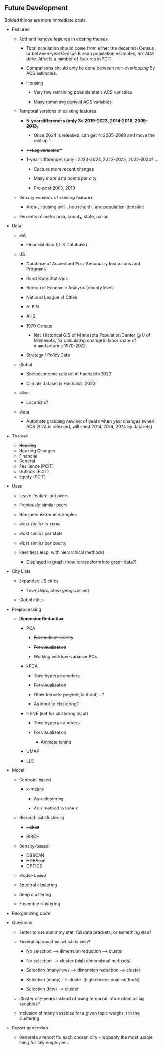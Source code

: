 ## Future Development

Bolded things are more immediate goals.

- Features
  
  - Add and remove features in existing themes
    
    - Total population should come from either the decennial Census or between-year Census Bureau population estimates, *not ACS data*. Affects a number of features in PCIT.
    
    - Comparisons should only be done between *non-overlapping* 5y ACS estimates.
    
    - Housing
      
      - Very few remaining possible static ACS variables
      
      - Many remaining derived ACS variables
  
  - Temporal versions of existing features
    
    - **~~5-year differences (only 3): 2019-2023, 2014-2018, 2009-2013,~~**
      
      - Once 2024 is released, can get 4: 2005-2009 and move the rest up 1
    
    - ~~**Lag variables~~**
    
    - 1-year differences (only : 2023-2024, 2022-2023, 2022-2024? ...
      
      - Capture more recent changes
      
      - Many more data points per city
      
      - Pre-post 2008, 2019
  
  - Density versions of existing features
    
    - Area-, housing unit-, household-, and population-densities
  
  - Percents of metro area, county, state, nation

- Data
  
  - MA
    
    - Financial data (DLS Databank)
  
  - US
    
    - Database of Accredited Post-Secondary Institutions and Programs
    
    - Rand State Statistics
    
    - Bureau of Economic Analysis (county level)
    
    - National League of Cities
    
    - ALFIN
    
    - AHS
    
    - 1970 Census
      
      - Nat. Historical GIS of Minnesota Population Center @ U of Minnesota, for calculating change in labor share of manufacturing 1970-2022.
    - Strategy / Policy Data
  
  - Global
    
    - Socioeconomic dataset in Hachaichi 2023
    
    - Climate dataset in Hachaichi 2023
  
  - Misc.
    
    - Locations?
  
  - Meta
    
    - Automate grabbing new set of years when year changes (when ACS 2024 is released, will need 2014, 2019, 2024 5y datasets)

- Themes
  
  - ~~Housing~~
  - Housing Changes
  - Financial
  - General
  - Resilience (PCIT)
  - Outlook (PCIT)
  - Equity (PCIT)

- Uses
  
  - Leave-feature-out peers
  
  - Previously-similar peers
  
  - Non-peer extreme examples
  
  - Most similar in state
  
  - Most similar per state
  
  - Most similar per county
  
  - Peer tiers (esp. with hierarchical methods)
    
    - Displayed in graph (how to transform into graph data?)

- City Lists
  
  - Expanded US cities
    
    - Townships, other geographies?
  
  - Global cities

- Preprocessing
  
  - **Dimension Reduction**
    
    - PCA
      
      - ~~For multicollinearity~~
      
      - ~~For visualization~~
      
      - Working with low-variance PCs
    
    - kPCA
      
      - ~~Tune hyperparameters~~
      
      - ~~For visualization~~
      
      - Other kernels: ~~polydot~~, tanhdot, ...?
      
      - ~~As input to clustering?~~
    
    - t-SNE (not for clustering input)
      
      - Tune hyperparameters
      
      - For visualization
        
        - Animate tuning
    
    - UMAP
    
    - LLE

- Model
  
  - Centroid-based
    
    - k-means
      
      - ~~As a clustering~~
      
      - As a method to tune k
  
  - Hierarchical clustering
    
    - ~~Hclust~~
    
    - BIRCH
  
  - Density-based
    
    - DBSCAN
    - ~~HDBScan~~
    - OPTICS
  
  - Model-based
  
  - Spectral clustering
  
  - Deep clustering
  
  - Ensemble clustering

- Reorganizing Code

- Questions
  
  - Better to use summary stat, full data brackets, or something else?
  
  - Several approaches: which is best?
    
    - No selection --> dimension reduction --> cluster
    
    - No selection --> cluster (high dimensional methods)
    
    - Selection (many/few) --> dimension reduction --> cluster
    
    - Selection (many) --> cluster (high dimensional methods)
    
    - Selection (few) --> cluster
  
  - Cluster city-years instead of using temporal information as lag variables?
  
  - Inclusion of many variables for a given topic weighs it in the clustering

- Report generation
  
  - Generate a report for each chosen city - probably the most usable thing for city employees.
